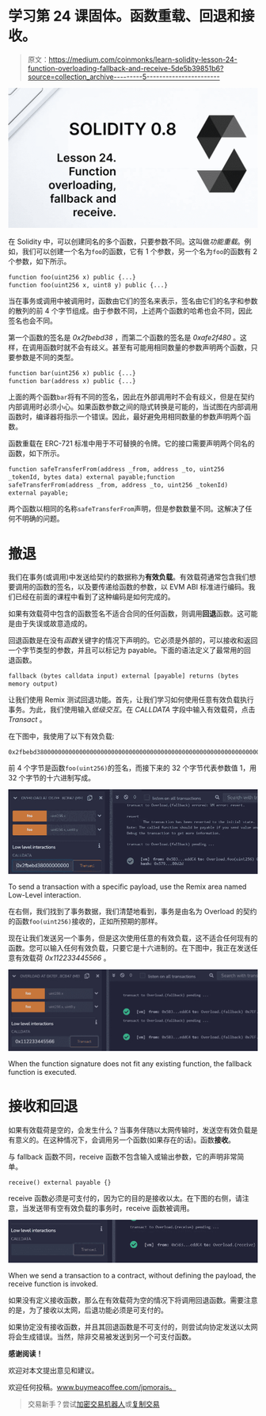 # 学习第 24 课固体。函数重载、回退和接收。

> 原文：<https://medium.com/coinmonks/learn-solidity-lesson-24-function-overloading-fallback-and-receive-5de5b39851b6?source=collection_archive---------5----------------------->

![](img/086edfcd50c3c3432c04cdce6a7e1e79.png)

在 Solidity 中，可以创建同名的多个函数，只要参数不同。这叫做*功能重载*。例如，我们可以创建一个名为`foo`的函数，它有 1 个参数，另一个名为`foo`的函数有 2 个参数，如下所示。

```
function foo(uint256 x) public {...}
function foo(uint256 x, uint8 y) public {...}
```

当在事务或调用中被调用时，函数由它们的签名来表示，签名由它们的名字和参数的散列的前 4 个字节组成。由于参数不同，上述两个函数的哈希也会不同，因此签名也会不同。

第一个函数的签名是 *0x2fbebd38* ，而第二个函数的签名是 *0xafe2f480* 。这样，在调用函数时就不会有歧义。甚至有可能用相同数量的参数声明两个函数，只要参数是不同的类型。

```
function bar(uint256 x) public {...}
function bar(address x) public {...}
```

上面的两个函数`bar`将有不同的签名，因此在外部调用时不会有歧义，但是在契约内部调用时必须小心。如果函数参数之间的隐式转换是可能的，当试图在内部调用函数时，编译器将指示一个错误。因此，最好避免用相同数量的参数声明两个函数。

函数重载在 ERC-721 标准中用于不可替换的令牌。它的接口需要声明两个同名的函数，如下所示。

```
function safeTransferFrom(address _from, address _to, uint256 _tokenId, bytes data) external payable;function safeTransferFrom(address _from, address _to, uint256 _tokenId) external payable;
```

两个函数以相同的名称`safeTransferFrom`声明，但是参数数量不同。这解决了任何不明确的问题。

# 撤退

我们在事务(或调用)中发送给契约的数据称为**有效负载**。有效载荷通常包含我们想要调用的函数的签名，以及要传递给函数的参数，以 EVM ABI 标准进行编码。我们已经在前面的课程中看到了这种编码是如何完成的。

如果有效载荷中包含的函数签名不适合合同的任何函数，则调用**回退**函数。这可能是由于失误或故意造成的。

回退函数是在没有*函数*关键字的情况下声明的。它必须是外部的，可以接收和返回一个字节类型的参数，并且可以标记为 payable。下面的语法定义了最常用的回退函数。

```
fallback (bytes calldata input) external [payable] returns (bytes memory output)
```

让我们使用 Remix 测试回退功能。首先，让我们学习如何使用任意有效负载执行事务。为此，我们使用输入*低级交互*。在 *CALLDATA* 字段中输入有效载荷，点击 *Transact* 。

在下图中，我使用了以下有效负载:

```
0x2fbebd380000000000000000000000000000000000000000000000000000000000000001
```

前 4 个字节是函数`foo(uint256)`的签名，而接下来的 32 个字节代表参数值 1，用 32 个字节的十六进制写成。

![](img/6c4195a7fa1c18ebf33a678010ed6394.png)

To send a transaction with a specific payload, use the Remix area named Low-Level interaction.

在右侧，我们找到了事务数据，我们清楚地看到，事务是由名为 Overload 的契约的函数`foo(uint256)`接收的，正如所预期的那样。

现在让我们发送另一个事务，但是这次使用任意的有效负载，这不适合任何现有的函数。您可以输入任何有效负载，只要它是十六进制的。在下图中，我正在发送任意有效载荷 *0x112233445566* 。

![](img/a9d4e21a3ce49b8e29cd7be8e1d482a0.png)

When the function signature does not fit any existing function, the fallback function is executed.

# 接收和回退

如果有效载荷是空的，会发生什么？当事务伴随以太网传输时，发送空有效负载是有意义的。在这种情况下，会调用另一个函数(如果存在的话)。函数**接收**。

与 fallback 函数不同，receive 函数不包含输入或输出参数，它的声明非常简单。

```
receive() external payable {}
```

receive 函数必须是可支付的，因为它的目的是接收以太。在下图的右侧，请注意，当发送带有空有效负载的事务时，receive 函数被调用。

![](img/b1eac80ec4f444998367eef27e1dc5c4.png)

When we send a transaction to a contract, without defining the payload, the receive function is invoked.

如果没有定义接收函数，那么在有效载荷为空的情况下将调用回退函数。需要注意的是，为了接收以太网，后退功能必须是可支付的。

如果协定没有接收函数，并且其回退函数是不可支付的，则尝试向协定发送以太网将会生成错误。当然，除非交易被发送到另一个可支付函数。

**感谢阅读！**

欢迎对本文提出意见和建议。

欢迎任何投稿。www.buymeacoffee.com/jpmorais。

> 交易新手？尝试[加密交易机器人](/coinmonks/crypto-trading-bot-c2ffce8acb2a)或[复制交易](/coinmonks/top-10-crypto-copy-trading-platforms-for-beginners-d0c37c7d698c)